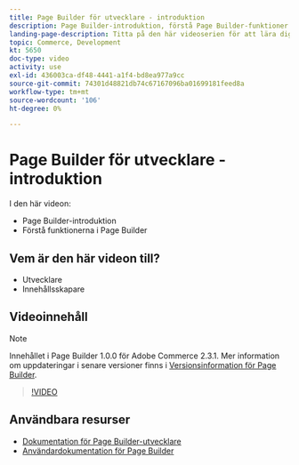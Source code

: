 ```yaml
---
title: Page Builder för utvecklare - introduktion
description: Page Builder-introduktion, förstå Page Builder-funktioner
landing-page-description: Titta på den här videoserien för att lära dig mer om Page Builder och hur du kan utöka den för att skapa optimala [!DNL Commerce] butiksupplevelser.
topic: Commerce, Development
kt: 5650
doc-type: video
activity: use
exl-id: 436003ca-df48-4441-a1f4-bd8ea977a9cc
source-git-commit: 74301d48821db74c67167096ba01699181feed8a
workflow-type: tm+mt
source-wordcount: '106'
ht-degree: 0%

---
```


# Page Builder för utvecklare - introduktion

I den här videon:

- Page Builder-introduktion
- Förstå funktionerna i Page Builder

## Vem är den här videon till?

- Utvecklare
- Innehållsskapare

## Videoinnehåll

>[!NOTE]
>
>Innehållet i Page Builder 1.0.0 för Adobe Commerce 2.3.1. Mer information om uppdateringar i senare versioner finns i [Versionsinformation för Page Builder](https://devdocs.magento.com/page-builder/docs/release-notes.html).

>[!VIDEO](https://video.tv.adobe.com/v/35709?quality=12&learn=on)

## Användbara resurser

- [Dokumentation för Page Builder-utvecklare](https://devdocs.magento.com/page-builder/docs/index.html)
- [Användardokumentation för Page Builder](https://docs.magento.com/user-guide/cms/page-builder.html)
